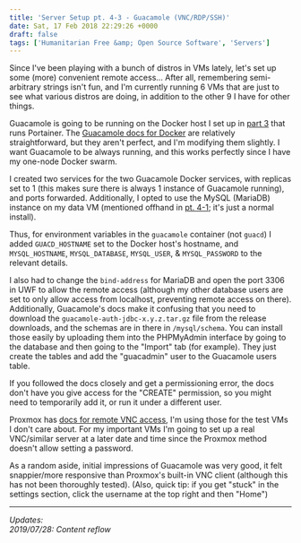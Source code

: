 ```yaml
---
title: 'Server Setup pt. 4-3 - Guacamole (VNC/RDP/SSH)'
date: Sat, 17 Feb 2018 22:29:26 +0000
draft: false
tags: ['Humanitarian Free &amp; Open Source Software', 'Servers']
---
```


Since I've been playing with a bunch of distros in VMs lately, let's set up some (more) convenient remote access...
After all, remembering semi-arbitrary strings isn't fun, and I'm currently running 6 VMs that are just to see what various distros are doing, in addition to the other 9 I have for other things.

<!--more-->

Guacamole is going to be running on the Docker host I set up in [part 3](https://blog.ctmartin.me/2018/01/server-setup-pt-3-more-systems/) that runs Portainer.
The [Guacamole docs for Docker](https://guacamole.apache.org/doc/gug/guacamole-docker.html) are relatively straightforward, but they aren't perfect, and I'm modifying them slightly.
I want Guacamole to be always running, and this works perfectly since I have my one-node Docker swarm.

I created two services for the two Guacamole Docker services, with replicas set to 1 (this makes sure there is always 1 instance of Guacamole running), and ports forwarded.
Additionally, I opted to use the MySQL (MariaDB) instance on my data VM (mentioned offhand in [pt. 4-1](https://blog.ctmartin.me/2018/02/server-setup-pt-4-1-nextcloud-collabora-lets-encrypt/); it's just a normal install).

Thus, for environment variables in the `guacamole` container (not `guacd`) I added `GUACD_HOSTNAME` set to the Docker host's hostname, and `MYSQL_HOSTNAME`, `MYSQL_DATABASE`, `MYSQL_USER`, & `MYSQL_PASSWORD` to the relevant details.

I also had to change the `bind-address` for MariaDB and open the port 3306 in UWF to allow the remote access (although my other database users are set to only allow access from localhost, preventing remote access on there).
Additionally, Guacamole's docs make it confusing that you need to download the `guacamole-auth-jdbc-x.y.z.tar.gz` file from the release downloads, and the schemas are in there in `/mysql/schema`.
You can install those easily by uploading them into the PHPMyAdmin interface by going to the database and then going to the "Import" tab (for example).
They just create the tables and add the "guacadmin" user to the Guacamole users table.

If you followed the docs closely and get a permissioning error, the docs don't have you give access for the "CREATE" permission, so you might need to temporarily add it, or run it under a different user.

Proxmox has [docs for remote VNC access](https://pve.proxmox.com/wiki/VNC_Client_Access), I'm using those for the test VMs I don't care about.
For my important VMs I'm going to set up a real VNC/similar server at a later date and time since the Proxmox method doesn't allow setting a password.

As a random aside, initial impressions of Guacamole was very good, it felt snappier/more responsive than Proxmox's built-in VNC client (although this has not been thoroughly tested). (Also, quick tip: if you get "stuck" in the settings section, click the username at the top right and then "Home")

---

_Updates:_  
_2019/07/28: Content reflow_